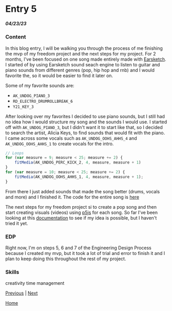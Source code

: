 # Entry 5
##### 04/23/23

### Content

In this blog entry, I will be walking you through the process of me finishing the mvp of my freedom project and the next steps for my project. For 2 months, I've been focused on one song made entirely made with [Earsketch](https://earsketch.gatech.edu/landing/#/learn). I started of by using Earsketch sound seach engine to listen to guitar and piano sounds from different genres (pop, hip hop and rnb) and I would favorite the, so it would be easier to find it later on.

Some of my favorite sounds are:

* `AK_UNDOG_PIANO_3`
* `RD_ELECTRO_DRUMROLLBREAK_6`
* `Y21_KEY_3`

After looking over my favorites I decided to use piano sounds, but I still had no idea how I would structure my song and the sounds I would use. I started off with `AK_UNDOG_PIANO_3`, but I didn't want it to start like that, so I decided to search the artist, Alicia Keys, to find sounds that would fit with the piano. I came across some vocals such as `AK_UNDOG_OOHS_AHHS_4` and `AK_UNDOG_OOHS_AHHS_1` to create vocals for the intro.

```js
// Loops
for (var measure = 9; measure < 25; measure += 2) {
    fitMedia(AK_UNDOG_PERC_KICK_2, 4, measure, measure + 1)
}
for (var measure = 10; measure < 25; measure += 2) {
    fitMedia(AK_UNDOG_OOHS_AHHS_1, 4, measure, measure + 1);
}
```

From there I just added sounds that made the song better (drums, vocals and more) and I finished it.
The code for the entire song is [here](https://github.com/anthonyc2394/freedom-project-mvp/blob/main/script.js)


The next steps for my freedom project si to create a pop song and then start creating visuals (videos) using [p5js](https://p5js.org/) for each song. So far I've been looking at this [documentation](https://p5js.org/examples/sound-load-and-play-sound.html) to see if my idea is possible, but I haven't tried it yet.

### EDP

Right now, I'm on steps 5, 6 and 7 of the Engineering Design Process because I created my mvp, but it took a lot of trial and error to finish it and I plan to keep doing this throughout the rest of my project.

### Skills

creativity
time management

[Previous](entry04.md) | [Next](entry06.md)

[Home](../README.md)